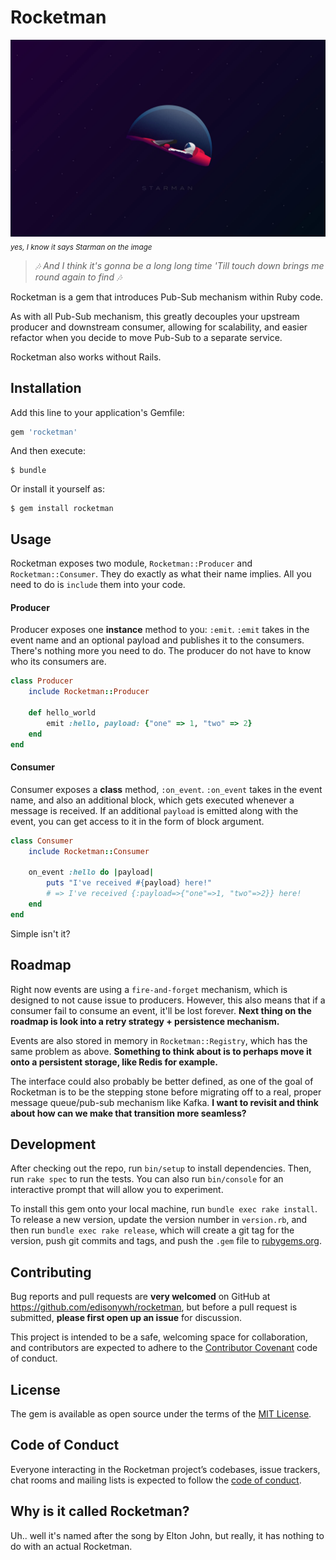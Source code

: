 # Rocketman
![rocketman](./rocketman.jpg)
<sub>*yes, I know it says Starman on the image*</sub>
> *🎶 And I think it's gonna be a long long time 'Till touch down brings me round again to find 🎶*

Rocketman is a gem that introduces Pub-Sub mechanism within Ruby code.

As with all Pub-Sub mechanism, this greatly decouples your upstream producer and downstream consumer, allowing for scalability, and easier refactor when you decide to move Pub-Sub to a separate service.

Rocketman also works without Rails.

## Installation

Add this line to your application's Gemfile:

```ruby
gem 'rocketman'
```

And then execute:

    $ bundle

Or install it yourself as:

    $ gem install rocketman

## Usage

Rocketman exposes two module, `Rocketman::Producer` and `Rocketman::Consumer`. They do exactly as what their name implies. All you need to do is `include` them into your code.

#### Producer
Producer exposes one **instance** method to you: `:emit`. `:emit` takes in the event name and an optional payload and publishes it to the consumers. There's nothing more you need to do. The producer do not have to know who its consumers are.

```ruby
class Producer
    include Rocketman::Producer

    def hello_world
        emit :hello, payload: {"one" => 1, "two" => 2}
    end
end
```

#### Consumer
Consumer exposes a **class** method, `:on_event`. `:on_event` takes in the event name, and also an additional block, which gets executed whenever a message is received. If an additional `payload` is emitted along with the event, you can get access to it in the form of block argument.

```ruby
class Consumer
    include Rocketman::Consumer

    on_event :hello do |payload|
        puts "I've received #{payload} here!"
        # => I've received {:payload=>{"one"=>1, "two"=>2}} here!
    end
end
```

Simple isn't it?

## Roadmap

Right now events are using a `fire-and-forget` mechanism, which is designed to not cause issue to producers. However, this also means that if a consumer fail to consume an event, it'll be lost forever. **Next thing on the roadmap is look into a retry strategy + persistence mechanism.**

Events are also stored in memory in `Rocketman::Registry`, which has the same problem as above. **Something to think about is to perhaps move it onto a persistent storage, like Redis for example.**

The interface could also probably be better defined, as one of the goal of Rocketman is to be the stepping stone before migrating off to a real, proper message queue/pub-sub mechanism like Kafka. **I want to revisit and think about how can we make that transition more seamless?**

## Development

After checking out the repo, run `bin/setup` to install dependencies. Then, run `rake spec` to run the tests. You can also run `bin/console` for an interactive prompt that will allow you to experiment.

To install this gem onto your local machine, run `bundle exec rake install`. To release a new version, update the version number in `version.rb`, and then run `bundle exec rake release`, which will create a git tag for the version, push git commits and tags, and push the `.gem` file to [rubygems.org](https://rubygems.org).

## Contributing

Bug reports and pull requests are **very welcomed** on GitHub at https://github.com/edisonywh/rocketman, but before a pull request is submitted, **please first open up an issue** for discussion.

This project is intended to be a safe, welcoming space for collaboration, and contributors are expected to adhere to the [Contributor Covenant](http://contributor-covenant.org) code of conduct.

## License

The gem is available as open source under the terms of the [MIT License](https://opensource.org/licenses/MIT).

## Code of Conduct

Everyone interacting in the Rocketman project’s codebases, issue trackers, chat rooms and mailing lists is expected to follow the [code of conduct](https://github.com/[USERNAME]/rocketman/blob/master/CODE_OF_CONDUCT.md).

## Why is it called Rocketman?

Uh.. well it's named after the song by Elton John, but really, it has nothing to do with an actual Rocketman.
